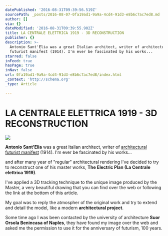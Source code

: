 ```yaml
---
datePublished: '2016-08-31T09:39:56.519Z'
sourcePath: _posts/2016-08-07-0fa19ad1-9a9a-4cd4-91d3-e8b6c7ac7ed8.md
author: []
via: {}
dateModified: '2016-08-31T09:39:55.902Z'
title: LA CENTRALE ELETTRICA 1919 - 3D RECONSTRUCTION
publisher: {}
description: >-
  Antonio Sant'Elia was a great Italian architect, writer of architectural
  futurist manifest (1914). I'm ever be fascinated by his works...
starred: false
inFeed: true
hasPage: true
inNav: false
url: 0fa19ad1-9a9a-4cd4-91d3-e8b6c7ac7ed8/index.html
_context: 'http://schema.org'
_type: Article

---
```

# LA CENTRALE ELETTRICA 1919 - 3D RECONSTRUCTION
![](https://the-grid-user-content.s3-us-west-2.amazonaws.com/a49ff3dd-1a92-4beb-9684-ebe7a66ce9e8.jpg)

**Antonio Sant'Elia** was a great Italian architect, writer of [architectural futurist manifest][0] (1914). I'm ever be fascinated by his works...

and after many year of "regular" architectural rendering I've decided to try to reconstruct one of his master works, **The Electric Plan (La Centrale elettrica 1919)**.

I've applied a 3D tracking technique to the unique image produced by the Master, a very beautiful drawing that you can find over the web or following the link at the bottom of this article.

My goal was to reply the atmospher of the original work and try to extend and detail the model, like a modern **architectural project**.

Some time ago I was been contacted by the university of architecture **Suor Orsola Benincasa of Naples**, they have found my image over the web and asked me the permission to use it for the anniversary of futurism, 100 years.

[0]: http://it.wikipedia.org/wiki/Manifesto_dell%27Architettura_futurista